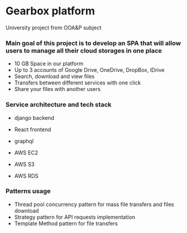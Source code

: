 # Gearbox platform
University project from OOA&amp;P subject

### Main goal of this project is to develop an SPA that will allow users to manage all their cloud storages in one place

* 10 GB Space in our platform
* Up to 3 accounts of Google Drive, OneDrive, DropBox, IDrive
* Search, download and view files
* Transfers between different services with one click
* Share your files with another users

### Service architecture and tech stack

* django backend
* React frontend
* graphql

* AWS EC2
* AWS S3
* AWS RDS

### Patterns usage

* Thread pool concurrency pattern for mass file transfers and files download
* Strategy pattern for API requests implementation
* Template Method pattern for file transfers